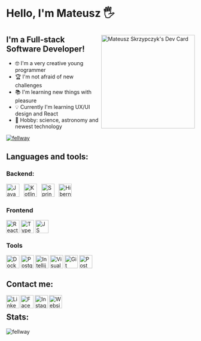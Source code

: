 <h1>Hello, I'm Mateusz 🖐</h1>
<div align="left">
    <a href="https://app.daily.dev/Fellway">
        <img
            align="right"
            src="https://api.daily.dev/devcards/e4e6ae60c15f4dbe93e43ace71e3c45d.png?r=giq"
            width="250"
            alt="Mateusz Skrzypczyk's Dev Card"
        />
    </a>
    <h2>I'm a Full-stack Software Developer!</h2>
    <ul>
        <li>🤓 I'm a very creative young programmer</li>
        <li>🏆 I'm not afraid of new challenges</li>
        <li>📚 I'm learning new things with pleasure</li>
        <li>💡 Currently I'm learning UX/UI design and React</li>
        <li>🚀 Hobby: science, astronomy and newest technology</li>
    </ul>
    <p align="left">
        <a href="https://github.com/ryo-ma/github-profile-trophy"
            ><img
                src="https://github-profile-trophy.vercel.app/?username=fellway"
                alt="fellway"
        /></a>
    </p>
    <h2>Languages and tools:</h2>
    <h3>Backend:</h3>
    <div>
        <img
            alt="Java"
            width="35px"
            src="https://cdn.freebiesupply.com/logos/large/2x/java-14-logo-png-transparent.png"
        />
        &nbsp;
        <img
            alt="Kotlin"
            width="35px"
            src="https://upload.wikimedia.org/wikipedia/commons/thumb/0/06/Kotlin_Icon.svg/1200px-Kotlin_Icon.svg.png"
        />
        &nbsp;
        <img
            alt="Spring"
            width="35px"
            src="https://cdn.worldvectorlogo.com/logos/spring-3.svg"
        />
        &nbsp;
        <img
            alt="Hibernate"
            width="35px"
            src="https://cdn.worldvectorlogo.com/logos/hibernate.svg"
        />
    </div>
    <h3>Frontend</h3>
    <div style="display: flex">
        <img
            alt="React"
            width="35px"
            src="https://upload.wikimedia.org/wikipedia/commons/thumb/4/47/React.svg/1200px-React.svg.png"
        />
        &nbsp;
        <img
            alt="TypeScript"
            width="35px"
            src="https://cdn.iconscout.com/icon/free/png-256/typescript-1174965.png"
        />
        &nbsp;
        <img
            alt="JS"
            width="35px"
            src="https://upload.wikimedia.org/wikipedia/commons/thumb/9/99/Unofficial_JavaScript_logo_2.svg/1024px-Unofficial_JavaScript_logo_2.svg.png"
        />
    </div>
    <h3>Tools</h3>
    <div style="display: flex">
        <img
            alt="Docker"
            width="35px"
            src="https://icon-library.com/images/social_media_social_media_logo_docker-512.png"
        />
        &nbsp;
        <img
            alt="PostgreSQL"
            width="35px"
            src="https://cdn.iconscout.com/icon/free/png-512/postgresql-226047.png"
        />
        &nbsp;
        <img
            alt="Intellij"
            width="35px"
            src="https://images-wixmp-ed30a86b8c4ca887773594c2.wixmp.com/f/9b5e7dcc-db45-4acb-8078-4f1e40191fe1/dbfye6x-ee5cf816-da93-4428-8cc6-e388e0b45136.png?token=eyJ0eXAiOiJKV1QiLCJhbGciOiJIUzI1NiJ9.eyJzdWIiOiJ1cm46YXBwOiIsImlzcyI6InVybjphcHA6Iiwib2JqIjpbW3sicGF0aCI6IlwvZlwvOWI1ZTdkY2MtZGI0NS00YWNiLTgwNzgtNGYxZTQwMTkxZmUxXC9kYmZ5ZTZ4LWVlNWNmODE2LWRhOTMtNDQyOC04Y2M2LWUzODhlMGI0NTEzNi5wbmcifV1dLCJhdWQiOlsidXJuOnNlcnZpY2U6ZmlsZS5kb3dubG9hZCJdfQ._0zGB33NIE1jhC583GLDwygXr5jsMVwfCaEtBWtWNt0"
        />
        &nbsp;
        <img
            alt="Visual Studio Code"
            width="35px"
            src="https://cdn.worldvectorlogo.com/logos/visual-studio-code-1.svg"
        />
        &nbsp;
        <img
            alt="Git"
            width="35px"
            src="https://upload.wikimedia.org/wikipedia/commons/thumb/3/3f/Git_icon.svg/768px-Git_icon.svg.png"
        />
        &nbsp;
        <img
            alt="Postman"
            width="35px"
            src="https://user-images.githubusercontent.com/7853266/44114706-9c72dd08-9fd1-11e8-8d9d-6d9d651c75ad.png"
        />
    </div>
</div>
<h2>Contact me:</h2>
<a href="https://www.linkedin.com/in/mateusz-skrzypczyk/">
    <img
        align="left"
        alt="LinkedIn"
        width="35px"
        src="https://cdn.freebiesupply.com/logos/large/2x/linkedin-icon-logo-png-transparent.png"
    />
</a>
&nbsp;
<a href="https://www.facebook.com/mateusz.skrzypczyk.9">
    <img
        align="left"
        alt="Facebook"
        width="35px"
        src="https://www.edigitalagency.com.au/wp-content/uploads/Facebook-logo-blue-circle-large-transparent-png.png"
    />
</a>
&nbsp;
<a href="https://www.instagram.com/_matt.dev">
    <img
        align="left"
        alt="Instagram"
        width="35px"
        src="https://upload.wikimedia.org/wikipedia/commons/thumb/e/e7/Instagram_logo_2016.svg/768px-Instagram_logo_2016.svg.png"
    />
</a>

<a href="https://www.mskrzypczyk.dev">
    <img
        align="left"
        alt="Website"
        width="35px"
        src="https://www.freeiconspng.com/thumbs/website-icon/website-icon-11.png"
    />
</a>
<br />
<h2>Stats:</h2>
<p>
    <img
        align="left"
        src="https://github-readme-stats.vercel.app/api/top-langs?username=fellway&show_icons=true&locale=en&layout=compact"
        alt="fellway"
    />
</p>
